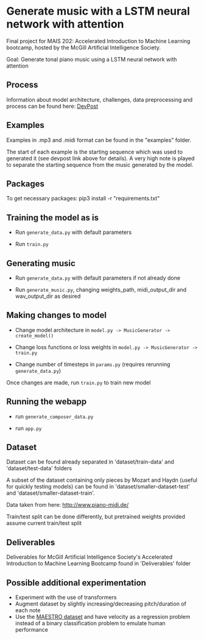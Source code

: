 # Generate music with a LSTM neural network with attention
Final project for MAIS 202: Accelerated Introduction to Machine Learning bootcamp, hosted by the McGill Artificial Intelligence Society.

Goal: Generate tonal piano music using a LSTM neural network with attention

## Process
Information about model architecture, challenges, data preprocessing and process can be found here: [DevPost](https://devpost.com/software/generate-music)

## Examples
Examples in .mp3 and .midi format can be found in the "examples" folder.

The start of each example is the starting sequence which was used to generated it (see devpost link above for details). A very high note is played to separate the starting sequence from the music generated by the model.

## Packages
To get necessary packages: pip3 install -r "requirements.txt"

## Training the model as is
- Run `generate_data.py` with default parameters

- Run `train.py`

## Generating music
- Run `generate_data.py` with default parameters if not already done

- Run `generate_music.py`, changing weights_path, midi_output_dir and wav_output_dir as desired

## Making changes to model
- Change model architecture in `model.py -> MusicGenerator -> create_model()`

- Change loss functions or loss weights in `model.py -> MusicGenerator -> train.py`

- Change number of timesteps in `params.py` (requires rerunning `generate_data.py`)

Once changes are made, run `train.py` to train new model

## Running the webapp
- run `generate_composer_data.py`

- run `app.py`

## Dataset
Dataset can be found already separated in 'dataset/train-data' and 'dataset/test-data' folders

A subset of the dataset containing only pieces by Mozart and Haydn (useful for quickly testing models) can be found in 'dataset/smaller-dataset-test' and 'dataset/smaller-dataset-train'. 

Data taken from here: http://www.piano-midi.de/

Train/test split can be done differently, but pretrained weights provided assume current train/test split

## Deliverables
Deliverables for McGill Artificial Intelligence Society's Accelerated Introduction to Machine Learning Bootcamp found in 'Deliverables' folder

## Possible additional experimentation
- Experiment with the use of transformers
- Augment dataset by slightly increasing/decreasing pitch/duration of each note
- Use the [MAESTRO dataset](https://magenta.tensorflow.org/datasets/maestro) and have velocity as a regression problem instead of a binary classification problem to emulate human performance
